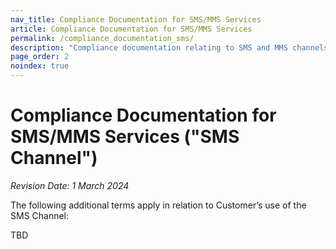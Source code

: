 ```yaml
---
nav_title: Compliance Documentation for SMS/MMS Services
article: Compliance Documentation for SMS/MMS Services
permalink: /compliance_documentation_sms/
description: "Compliance documentation relating to SMS and MMS channels."
page_order: 2
noindex: true
---
```


# Compliance Documentation for SMS/MMS Services ("SMS Channel")

_Revision Date: 1 March 2024_

The following additional terms apply in relation to Customer’s use of the SMS Channel: 

TBD